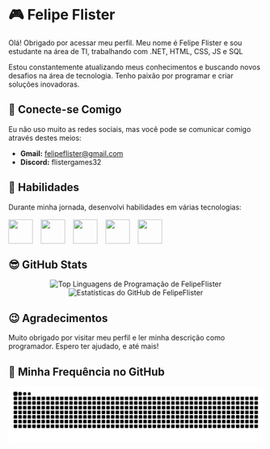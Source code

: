 # 🎮 Felipe Flister

Olá! Obrigado por acessar meu perfil. Meu nome é Felipe Flister e sou estudante na área de TI, trabalhando com .NET, HTML, CSS, JS e SQL

Estou constantemente atualizando meus conhecimentos e buscando novos desafios na área de tecnologia. Tenho paixão por programar e criar soluções inovadoras.

## 👋 Conecte-se Comigo
Eu não uso muito as redes sociais, mas você pode se comunicar comigo através destes meios:
- **Gmail:** [felipeflister@gmail.com](mailto:felipeflister@gmail.com)
- **Discord:** flistergames32

## 🧐 Habilidades
Durante minha jornada, desenvolvi habilidades em várias tecnologias:
<div style="display: flex; column-gap: 1rem; margin-top: 1rem;">
<img style="height: 3rem; width: 3rem;" src="https://cdn.jsdelivr.net/gh/devicons/devicon@latest/icons/csharp/csharp-original.svg" />
<img style="height: 3rem; width: 3rem;" src="https://cdn.jsdelivr.net/gh/devicons/devicon@latest/icons/unity/unity-original.svg" />
<img style="height: 3rem; width: 3rem;" src="https://cdn.jsdelivr.net/gh/devicons/devicon@latest/icons/css3/css3-original.svg" />
<img style="height: 3rem; width: 3rem;" src="https://cdn.jsdelivr.net/gh/devicons/devicon@latest/icons/html5/html5-original.svg" />
<img style="height: 3rem; width: 3rem;" src="https://cdn.jsdelivr.net/gh/devicons/devicon@latest/icons/javascript/javascript-original.svg" /> </div>

## 😎 GitHub Stats
<p align="center">
  <img src="https://github-readme-stats-git-masterrstaa-rickstaa.vercel.app/api/top-langs/?username=&bg_color=000&border_color=FF8C00&title_color=DC143C&text_color=30A3DC" alt="Top Linguagens de Programação de FelipeFlister" style="max-width: 100%;">
  <img src="https://github-readme-stats.vercel.app/api?username=&theme=transparent&bg_color=000&border_color=FF8C00&show_icons=true&icon_color=FF8C00&title_color=DC143C&text_color=30A3DC" alt="Estatísticas do GitHub de FelipeFlister" style="max-width: 100%;">
</p>

## 😉 Agradecimentos
Muito obrigado por visitar meu perfil e ler minha descrição como programador. Espero ter ajudado, e até mais!

## 📅 Minha Frequência no GitHub
<p align="center">
  <picture>
    <source media="(prefers-color-scheme: dark)" srcset="https://raw.githubusercontent.com/FelipeFlister/FelipeFlister/output/github-contribution-grid-snake-dark.svg">
    <source media="(prefers-color-scheme: light)" srcset="https://raw.githubusercontent.com/FelipeFlister/FelipeFlister/output/github-contribution-grid-snake-light.svg">
    <img align="center" alt="github contribution grid snake animation" src="https://raw.githubusercontent.com/FelipeFlister/FelipeFlister/output/github-contribution-grid-snake.svg">
  </picture>
</p>
